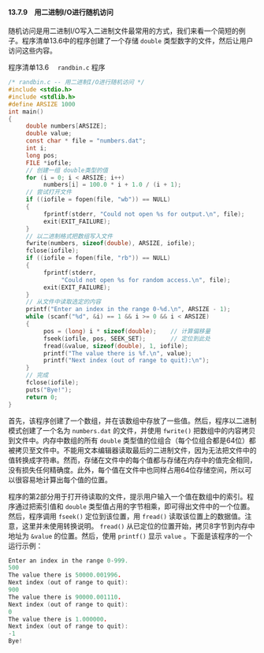 #### 13.7.9　用二进制I/O进行随机访问

随机访问是用二进制I/O写入二进制文件最常用的方式，我们来看一个简短的例子。程序清单13.6中的程序创建了一个存储 `double` 类型数字的文件，然后让用户访问这些内容。

程序清单13.6　 `randbin.c` 程序

```c
/* randbin.c -- 用二进制I/O进行随机访问 */
#include <stdio.h>
#include <stdlib.h>
#define ARSIZE 1000
int main()
{
     double numbers[ARSIZE];
     double value;
     const char * file = "numbers.dat";
     int i;
     long pos;
     FILE *iofile;
     // 创建一组 double类型的值
     for (i = 0; i < ARSIZE; i++)
          numbers[i] = 100.0 * i + 1.0 / (i + 1);
     // 尝试打开文件
     if ((iofile = fopen(file, "wb")) == NULL)
     {
          fprintf(stderr, "Could not open %s for output.\n", file);
          exit(EXIT_FAILURE);
     }
     // 以二进制格式把数组写入文件
     fwrite(numbers, sizeof(double), ARSIZE, iofile);
     fclose(iofile);
     if ((iofile = fopen(file, "rb")) == NULL)
     {
          fprintf(stderr,
               "Could not open %s for random access.\n", file);
          exit(EXIT_FAILURE);
     }
     // 从文件中读取选定的内容
     printf("Enter an index in the range 0-%d.\n", ARSIZE - 1);
     while (scanf("%d", &i) == 1 && i >= 0 && i < ARSIZE)
     {
          pos = (long) i * sizeof(double);    // 计算偏移量
          fseek(iofile, pos, SEEK_SET);       // 定位到此处
          fread(&value, sizeof(double), 1, iofile);
          printf("The value there is %f.\n", value);
          printf("Next index (out of range to quit):\n");
     }
     // 完成
     fclose(iofile);
     puts("Bye!");
     return 0;
}
```

首先，该程序创建了一个数组，并在该数组中存放了一些值。然后，程序以二进制模式创建了一个名为 `numbers.dat` 的文件，并使用 `fwrite()` 把数组中的内容拷贝到文件中。内存中数组的所有 `double` 类型值的位组合（每个位组合都是64位）都被拷贝至文件中。不能用文本编辑器读取最后的二进制文件，因为无法把文件中的值转换成字符串。然而，存储在文件中的每个值都与存储在内存中的值完全相同，没有损失任何精确度。此外，每个值在文件中也同样占用64位存储空间，所以可以很容易地计算出每个值的位置。

程序的第2部分用于打开待读取的文件，提示用户输入一个值在数组中的索引。程序通过把索引值和 `double` 类型值占用的字节相乘，即可得出文件中的一个位置。然后，程序调用 `fseek()` 定位到该位置，用 `fread()` 读取该位置上的数据值。注意，这里并未使用转换说明。 `fread()` 从已定位的位置开始，拷贝8字节到内存中地址为 `&value` 的位置。然后，使用 `printf()` 显示 `value` 。下面是该程序的一个运行示例：

```c
Enter an index in the range 0-999.
500
The value there is 50000.001996.
Next index (out of range to quit):
900
The value there is 90000.001110.
Next index (out of range to quit):
0
The value there is 1.000000.
Next index (out of range to quit):
-1
Bye!

```

